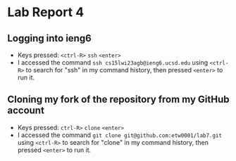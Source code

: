 # Lab Report 4

**Logging into ieng6**
-
* Keys pressed: `<ctrl-R>` `ssh` `<enter>`
* I accessed the command `ssh cs15lwi23agb@ieng6.ucsd.edu` using `<ctrl-R>` to search for "ssh" in my command history, then pressed `<enter>` to run it.

**Cloning my fork of the repository from my GitHub account**
-
* Keys pressed: `ctrl-R>` `clone` `<enter>`
* I accessed the command `git clone git@github.com:etw0001/lab7.git` using `<ctrl-R>` to search for "clone" in my command history, then pressed `<enter>` to run it.


